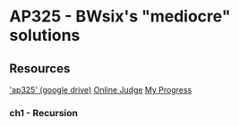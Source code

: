 # AP325 - BWsix's "mediocre" solutions

## Resources

['ap325' (google drive)](https://drive.google.com/drive/u/0/folders/10hZCMHH0YgsfguVZCHU7EYiG8qJE5f-m)
[Online Judge](https://judge.tcirc.tw/Problems?tabid=AP325)
[My Progress](https://judge.tcirc.tw/UserStatistic?id=418)

### ch1 - Recursion
